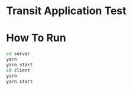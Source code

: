 Transit Application Test
========================

# How To Run

```bash
cd server
yarn
yarn start
cd client
yarn
yarn start
```
